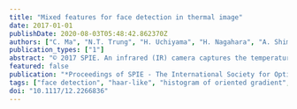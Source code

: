 ```yaml
---
title: "Mixed features for face detection in thermal image"
date: 2017-01-01
publishDate: 2020-08-03T05:48:42.862370Z
authors: ["C. Ma", "N.T. Trung", "H. Uchiyama", "H. Nagahara", "A. Shimada", "R.-I. Taniguchi"]
publication_types: ["1"]
abstract: "© 2017 SPIE. An infrared (IR) camera captures the temperature distribution of an object as an IR image. Because facial temperature is almost constant, an IR camera has the potential to be used in detecting facial regions in IR images. However, in detecting faces, a simple temperature thresholding does not always work reliably. The standard face detection algorithm used is AdaBoost with local features, such as Haar-like, MB-LBP, and HOG features in the visible images. However, there are few studies using these local features in IR image analysis. In this paper, we propose an AdaBoost-based training method to mix these local features for face detection in thermal images. In an experiment, we captured a dataset from 20 participants, comprising 14 males and 6 females, with 10 variations in camera distance, 21 poses, and participants with and without glasses. Using leave-one-out cross-validation, we show that the proposed mixed features have an advantage over all the regular local features."
featured: false
publication: "*Proceedings of SPIE - The International Society for Optical Engineering*"
tags: ["face detection", "haar-like", "histogram of oriented gradient", "local-binary pattern", "mixed features", "thermal image"]
doi: "10.1117/12.2266836"
---
```



